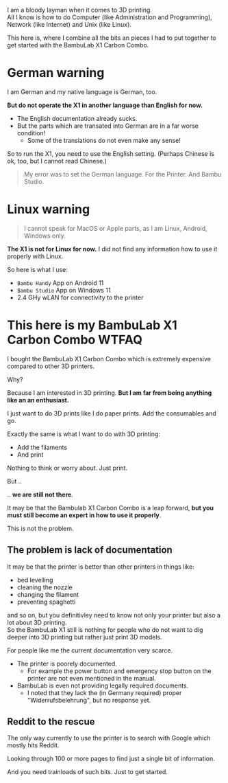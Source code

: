 I am a bloody layman when it comes to 3D printing.  
All I know is how to do Computer (like Administration and Programming), Network (like Internet) and Unix (like Linux).

This here is, where I combine all the bits an pieces I had to put together to get started with the BambuLab X1 Carbon Combo.

# German warning

I am German and my native language is German, too.

**But do not operate the X1 in another language than English for now.**

- The English documentation already sucks.  
- But the parts which are transated into German are in a far worse condition!
  - Some of the translations do not even make any sense!

So to run the X1, you need to use the English setting.  (Perhaps Chinese is ok, too, but I cannot read Chinese.)

> My error was to set the German language.  For the Printer.  And Bambu Studio.

# Linux warning

> I cannot speak for MacOS or Apple parts, as I am Linux, Android, Windows only.

**The X1 is not for Linux for now.**  I did not find any information how to use it properly with Linux.

So here is what I use:

- `Bambu Handy` App on Android 11
- `Bambu Studio` App on Windows 11
- 2.4 GHy wLAN for connectivity to the printer


# This here is my BambuLab X1 Carbon Combo WTFAQ

I bought the BambuLab X1 Carbon Combo which is extremely expensive compared to other 3D printers.

Why?

Because I am interested in 3D printing.  **But I am far from being anything like an an enthusiast.**

I just want to do 3D prints like I do paper prints.  Add the consumables and go.

Exactly the same is what I want to do with 3D printing:

- Add the filaments
- And print

Nothing to think or worry about.  Just print.

But ..

.. **we are still not there**.

It may be that the Bambulab X1 Carbon Combo is a leap forward, **but you must still become an expert in how to use it properly**.

This is not the problem.

## The problem is lack of documentation

It may be that the printer is better than other printers in things like:

- bed levelling
- cleaning the nozzle
- changing the filament
- preventing spaghetti

and so on, but you definitivley need to know not only your printer but also a lot about 3D printing.  
So the BambuLab X1 still is nothing for people who do not want to dig deeper into 3D printing but rather just print 3D models.

For people like me the current documentation very scarce.

- The printer is poorely documented.
  - For example the power button and emergency stop button on the printer are not even mentioned in the manual.
- BambuLab is even not providing legally required documents.
  - I noted that they lack the (in Germany required) proper "Widerrufsbelehrung", but no response yet.


## Reddit to the rescue

The only way currently to use the printer is to search with Google which mostly hits Reddit.

Looking through 100 or more pages to find just a single bit of information.

And you need trainloads of such bits.  Just to get started.
